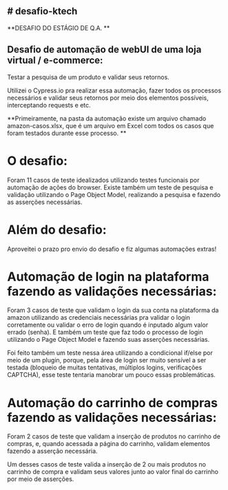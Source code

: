 ## # desafio-ktech
**DESAFIO DO ESTÁGIO DE Q.A. **

## Desafio de automação de webUI de uma loja virtual / e-commerce:

Testar a pesquisa de um produto e validar seus retornos.

Utilizei o Cypress.io pra realizar essa automação, fazer todos os processos necessários e validar seus retornos por meio dos elementos possíveis, interceptando requests e etc.

**Primeiramente, na pasta da automação existe um arquivo chamado amazon-casos.xlsx, que é um arquivo em Excel com todos os casos que foram testados durante esse processo. **

# O desafio:

Foram 11 casos de teste idealizados utilizando testes funcionais por automação de ações do browser. Existe também um teste de pesquisa e validação utilizando o Page Object Model, realizando a pesquisa e fazendo as asserções necessárias.

# Além do desafio:

Aproveitei o prazo pro envio do desafio e fiz algumas automações extras!

# Automação de login na plataforma fazendo as validações necessárias:

Foram 3 casos de teste que validam o login da sua conta na plataforma da amazon utilizando as credenciais necessárias pra validar o login corretamente ou validar o erro de login quando é inputado algum valor errado (senha). E também um teste que faz todo o processo de login utilizando o Page Object Model e fazendo suas asserções necessárias.

Foi feito também um teste nessa área utilizando a condicional if/else por meio de um plugin, porque, pela área de login ser muito sensível a ser testada (bloqueio de muitas tentativas, múltiplos logins, verificações CAPTCHA), esse teste tentaria manobrar um pouco essas problemáticas.

# Automação do carrinho de compras fazendo as validações necessárias:

Foram 2 casos de teste que validam a inserção de produtos no carrinho de compras, e, quando acessada a página do carrinho, validam elementos fazendo a asserção necessária.

Um desses casos de teste valida a inserção de 2 ou mais produtos no carrinho de compra e validam seus valores junto ao valor final do carrinho por meio de asserções.

